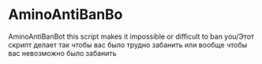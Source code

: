 # AminoAntiBanBo
AminoAntiBanBot this script makes it impossible or difficult to ban you/Этот скрипт делает так чтобы вас было трудно забанить или вообще  чтобы вас невозможно было забанить

